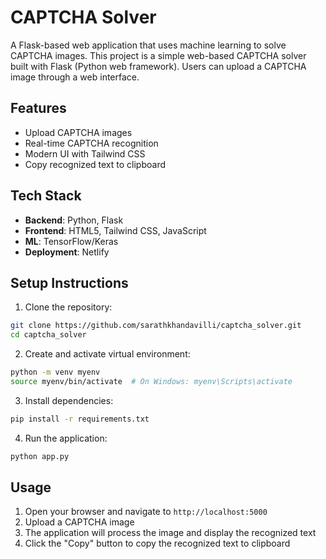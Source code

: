 # CAPTCHA Solver

A Flask-based web application that uses machine learning to solve CAPTCHA images. This project is a simple web-based CAPTCHA solver built with Flask (Python web framework). Users can upload a CAPTCHA image through a web interface.

## Features

- Upload CAPTCHA images
- Real-time CAPTCHA recognition
- Modern UI with Tailwind CSS
- Copy recognized text to clipboard

## Tech Stack

- **Backend**: Python, Flask
- **Frontend**: HTML5, Tailwind CSS, JavaScript
- **ML**: TensorFlow/Keras
- **Deployment**: Netlify

## Setup Instructions

1. Clone the repository:
```bash
git clone https://github.com/sarathkhandavilli/captcha_solver.git
cd captcha_solver
```

2. Create and activate virtual environment:
```bash
python -m venv myenv
source myenv/bin/activate  # On Windows: myenv\Scripts\activate
```

3. Install dependencies:
```bash
pip install -r requirements.txt
```

4. Run the application:
```bash
python app.py
```

## Usage

1. Open your browser and navigate to `http://localhost:5000`
2. Upload a CAPTCHA image
3. The application will process the image and display the recognized text
4. Click the "Copy" button to copy the recognized text to clipboard
